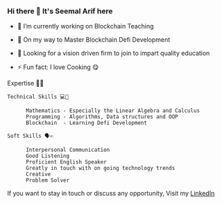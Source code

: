 ### Hi there 👋 It's Seemal Arif here

- 🔭 I’m currently working on Blockchain Teaching
- 🌱 On my way to Master Blockchain Defi Development
- 👯 Looking for a vision driven firm to join to impart quality education

- ⚡ Fun fact: I love Cooking 😋


Expertise 💯🙌
    
    Technical Skills 💻📀
    
          Mathematics - Especially the Linear Algebra and Calculus
          Programming - Algorithms, Data structures and OOP
          Blockchain  - Learning Defi Development
    
    Soft Skills 🗣✍
          
          Interpersonal Communication
          Good Listening
          Proficient English Speaker
          Greatly in touch with on going technology trends
          Creative 
          Problem Solver



[LinkedIn]: https://www.linkedin.com/in/seemal-arif-2556a0245

If you want to stay in touch or discuss any opportunity,
Visit my [LinkedIn] 
